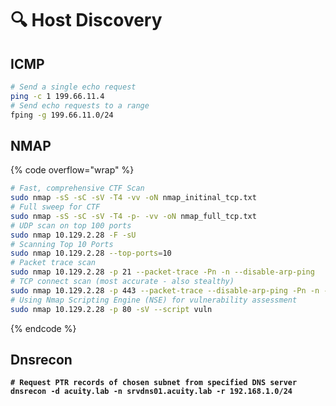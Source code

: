 # 🔍 Host Discovery

## ICMP

```bash
# Send a single echo request
ping -c 1 199.66.11.4
# Send echo requests to a range
fping -g 199.66.11.0/24
```

## NMAP

{% code overflow="wrap" %}
```bash
# Fast, comprehensive CTF Scan
sudo nmap -sS -sC -sV -T4 -vv -oN nmap_initinal_tcp.txt
# Full sweep for CTF
sudo nmap -sS -sC -sV -T4 -p- -vv -oN nmap_full_tcp.txt
# UDP scan on top 100 ports
sudo nmap 10.129.2.28 -F -sU
# Scanning Top 10 Ports
sudo nmap 10.129.2.28 --top-ports=10 
# Packet trace scan
sudo nmap 10.129.2.28 -p 21 --packet-trace -Pn -n --disable-arp-ping
# TCP connect scan (most accurate - also stealthy)
sudo nmap 10.129.2.28 -p 443 --packet-trace --disable-arp-ping -Pn -n --reason -sT 
# Using Nmap Scripting Engine (NSE) for vulnerability assessment
sudo nmap 10.129.2.28 -p 80 -sV --script vuln 
```
{% endcode %}

## Dnsrecon

<pre class="language-bash"><code class="lang-bash"><strong># Request PTR records of chosen subnet from specified DNS server
</strong><strong>dnsrecon -d acuity.lab -n srvdns01.acuity.lab -r 192.168.1.0/24
</strong></code></pre>
